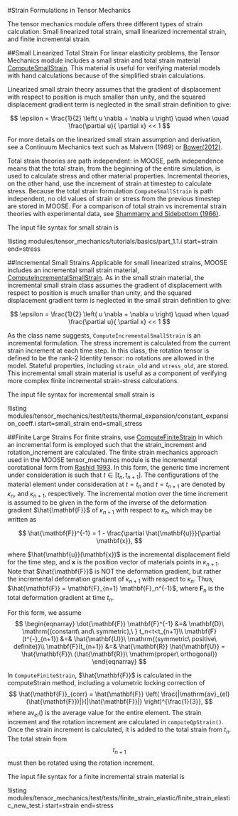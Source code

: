 #Strain Formulations in Tensor Mechanics

The tensor mechanics module offers three different types of strain calculation: Small linearized total strain, small linearized incremental strain, and finite incremental strain.

##Small Linearized Total Strain
For linear elasticity problems, the Tensor Mechanics module includes a small strain and total strain material [ComputeSmallStrain](/ComputeSmallStrain.md).  This material is useful for verifying material models with hand calculations because of the simplified strain calculations.

Linearized small strain theory assumes that the gradient of displacement with respect to position is much smaller than unity, and the squared displacement gradient term is neglected in the small strain definition to give:

$$
\epsilon = \frac{1}{2} \left( u \nabla + \nabla u \right) \quad when \quad \frac{\partial u}{ \partial x} << 1
$$

For more details on the linearized small strain assumption and derivation, see a Continuum Mechanics text such as Malvern (1969) or [Bower(2012)](http://solidmechanics.org/Text/Chapter2_1/Chapter2_1.php#Sect2_1_7).

Total strain theories are path independent: in MOOSE, path independence means that the total strain, from the beginning of the entire simulation, is used to calculate stress and other material properties.  Incremental theories, on the other hand, use the increment of strain at timestep to calculate stress.  Because the total strain formulation `ComputeSmallStrain` is path independent, no old values of strain or stress from the previous timestep are stored in MOOSE.  For a comparison of total strain vs incremental strain theories with experimental data, see [Shammamy and Sidebottom (1966)](http://link.springer.com/article/10.1007/BF02326324).

The input file syntax for small strain is

!listing modules/tensor_mechanics/tutorials/basics/part_1.1.i start=strain
end=stress

##Incremental Small Strains
Applicable for small linearized strains, MOOSE includes an incremental small strain material, [ComputeIncrementalSmallStrain](/ComputeIncrementalSmallStrain.md).  As in the small strain material, the incremental small strain class assumes the gradient of displacement with respect to position is much smaller than unity, and the squared displacement gradient term is neglected in the small strain definition to give:

$$
\epsilon = \frac{1}{2} \left( u \nabla + \nabla u \right) \quad when \quad \frac{\partial u}{ \partial x} << 1
$$

As the class name suggests, `ComputeIncrementalSmallStrain` is an incremental formulation.  The stress increment is calculated from the current strain increment at each time step.  In this class, the rotation tensor is defined to be the rank-2 Identity tensor: no rotations are allowed in the model. Stateful properties, including `strain_old` and `stress_old`, are stored. This incremental small strain material is useful as a component of verifying more complex finite incremental strain-stress calculations.

The input file syntax for incremental small strain is

!listing modules/tensor_mechanics/test/tests/thermal_expansion/constant_expansion_coeff.i start=small_strain end=small_stress


##Finite Large Strains
For finite strains, use [ComputeFiniteStrain](/ComputeFiniteStrain.md) in which an incremental form is employed such that the strain_increment and rotation_increment are calculated.
The finite strain mechanics approach used in the MOOSE tensor_mechanics module is the incremental corotational form from [Rashid 1993](http://onlinelibrary.wiley.com/doi/10.1002/nme.1620362302/abstract). In this form, the generic time increment under consideration is such that $t \in [t_n, t_{n+1}]$. The configurations of the material element under consideration at $t = t_n$ and $t = t_{n+1}$ are denoted by $\kappa_n$, and $\kappa_{n + 1}$, respectively. The incremental motion over the time increment is assumed to be given in the form of the inverse of the deformation gradient $\hat{\mathbf{F}}$ of $\kappa_{n + 1}$ with respect to $\kappa_n$, which may be written as

$$
\hat{\mathbf{F}}^{-1} = 1 - \frac{\partial \hat{\mathbf{u}}}{\partial \mathbf{x}},
$$

where $\hat{\mathbf{u}}(\mathbf{x})$ is the incremental displacement field for the time step, and $\mathbf{x}$ is the position vector of materials points in $\kappa_{n+1}$. Note that $\hat{\mathbf{F}}$ is NOT the deformation gradient, but rather the incremental deformation gradient of $\kappa_{n+1}$ with respect to $\kappa_n$. Thus, $\hat{\mathbf{F}} = \mathbf{F}_{n+1} \mathbf{F}_n^{-1}$, where $\mathbf{F}_n$ is the total deformation gradient at time $t_n$.

For this form, we assume
$$
\begin{eqnarray}
\dot{\mathbf{F}} \mathbf{F}^{-1} &=& \mathbf{D}\ \mathrm{(constant\ and\ symmetric),\ } t_n<t<t_{n+1}\\
\mathbf{F}(t^{-}_{n+1}) &=& \hat{\mathbf{U}}\ \mathrm{(symmetric\ positive\ definite)}\\
\mathbf{F}(t_{n+1}) &=& \hat{\mathbf{R}} \hat{\mathbf{U}} = \hat{\mathbf{F}}\ (\hat{\mathbf{R}}\ \mathrm{proper\ orthogonal})
\end{eqnarray}
$$

In `ComputeFiniteStrain`, $\hat{\mathbf{F}}$ is calculated in the computeStrain method, including a volumetric locking correction of
$$
\hat{\mathbf{F}}_{corr} = \hat{\mathbf{F}} \left( \frac{|\mathrm{av}_{el}(\hat{\mathbf{F}})|}{|\hat{\mathbf{F}}|} \right)^{\frac{1}{3}},
$$
where $\mathrm{av}_{el}()$ is the average value for the entire element. The strain increment and the rotation increment are calculated in `computeQpStrain()`. Once the strain increment is calculated, it is added to the total strain from $t_n$. The total strain from $$t_{n+1}$$ must then be rotated using the rotation increment.

The input file syntax for a finite incremental strain material is

!listing modules/tensor_mechanics/test/tests/finite_strain_elastic/finite_strain_elastic_new_test.i start=strain end=stress
